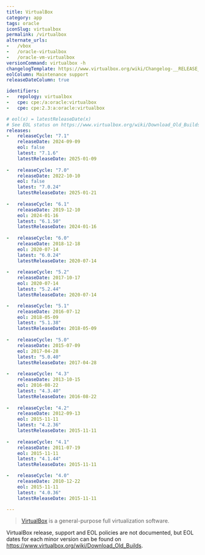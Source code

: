 ```yaml
---
title: VirtualBox
category: app
tags: oracle
iconSlug: virtualbox
permalink: /virtualbox
alternate_urls:
-   /vbox
-   /oracle-virtualbox
-   /oracle-vm-virtualbox
versionCommand: virtualbox -h
changelogTemplate: https://www.virtualbox.org/wiki/Changelog-__RELEASE_CYCLE__
eolColumn: Maintenance support
releaseDateColumn: true

identifiers:
-   repology: virtualbox
-   cpe: cpe:/a:oracle:virtualbox
-   cpe: cpe:2.3:a:oracle:virtualbox

# eol(x) = latestReleaseDate(x)
# See EOL status on https://www.virtualbox.org/wiki/Download_Old_Builds.
releases:
-   releaseCycle: "7.1"
    releaseDate: 2024-09-09
    eol: false
    latest: "7.1.6"
    latestReleaseDate: 2025-01-09
    
-   releaseCycle: "7.0"
    releaseDate: 2022-10-10
    eol: false
    latest: "7.0.24"
    latestReleaseDate: 2025-01-21
    
-   releaseCycle: "6.1"
    releaseDate: 2019-12-10
    eol: 2024-01-16
    latest: "6.1.50"
    latestReleaseDate: 2024-01-16
    
-   releaseCycle: "6.0"
    releaseDate: 2018-12-18
    eol: 2020-07-14
    latest: "6.0.24"
    latestReleaseDate: 2020-07-14
    
-   releaseCycle: "5.2"
    releaseDate: 2017-10-17
    eol: 2020-07-14
    latest: "5.2.44"
    latestReleaseDate: 2020-07-14

-   releaseCycle: "5.1"
    releaseDate: 2016-07-12
    eol: 2018-05-09
    latest: "5.1.38"
    latestReleaseDate: 2018-05-09
    
-   releaseCycle: "5.0"
    releaseDate: 2015-07-09
    eol: 2017-04-28
    latest: "5.0.40"
    latestReleaseDate: 2017-04-28
    
-   releaseCycle: "4.3"
    releaseDate: 2013-10-15
    eol: 2016-08-22
    latest: "4.3.40"
    latestReleaseDate: 2016-08-22
    
-   releaseCycle: "4.2"
    releaseDate: 2012-09-13
    eol: 2015-11-11
    latest: "4.2.36"
    latestReleaseDate: 2015-11-11
    
-   releaseCycle: "4.1"
    releaseDate: 2011-07-19
    eol: 2015-11-11
    latest: "4.1.44"
    latestReleaseDate: 2015-11-11

-   releaseCycle: "4.0"
    releaseDate: 2010-12-22
    eol: 2015-11-11
    latest: "4.0.36"
    latestReleaseDate: 2015-11-11

---
```


> [VirtualBox](https://www.virtualbox.org/) is a general-purpose full virtualization software.

VirtualBox release, support and EOL policies are not documented, but EOL dates for each minor version can be found on <https://www.virtualbox.org/wiki/Download_Old_Builds>.
